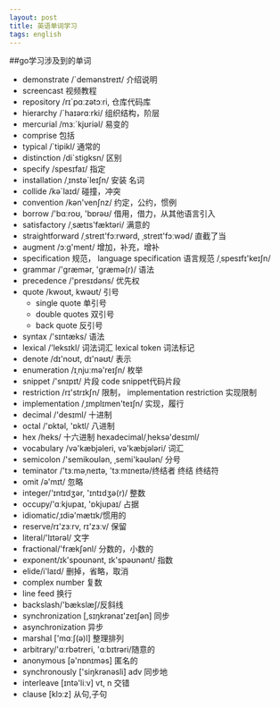 ```yaml
---
layout: post
title: 英语单词学习
tags: english
---
```


##go学习涉及到的单词

* demonstrate /`demənstreɪt/ 介绍说明
* screencast 视频教程
* repository /rɪ`pɑːzətɔːri, 仓库代码库
* hierarchy /`haɪərɑːrki/ 组织结构，阶层
* mercurial /mɜː`kjʊriəl/  易变的
* comprise 包括
* typical /`tipikl/ 通常的
* distinction /di`stigksn/ 区别
* specify /spesɪfaɪ/ 指定
* installation /ˌɪnstə`leɪʃn/ 安装  名词
* collide /kə`laɪd/ 碰撞，冲突
* convention /kən'venʃnz/  约定，公约，惯例
* borrow /'bɑːroʊ, 'bɒrəʊ/ 借用，借力，从其他语言引入
* satisfactory /ˌsætɪs'fæktəri/ 满意的
* straightforward  /ˌstreɪt'fɔːrwərd, ˌstreɪt'fɔːwəd/ 直截了当
* augment  /ɔːɡ'ment/ 增加，补充，增补
* specification 规范， language specification 语言规范 /ˌspesɪfɪ'keɪʃn/
* grammar /'ɡræmər, 'ɡræmə(r)/ 语法
* precedence /'presɪdəns/ 优先权
* quote /kwoʊt, kwəʊt/  引号
    * single quote 单引号
    * double quotes 双引号
    * back quote 反引号
* syntax /'sɪntæks/ 语法
* lexical /'leksɪkl/ 词法词汇  lexical token 词法标记
* denote /dɪ'noʊt, dɪ'nəʊt/ 表示
* enumeration /ɪˌnjuːmə'reɪʃn/  枚举
* snippet /'snɪpɪt/  片段  code snippet代码片段
* restriction /rɪ'strɪkʃn/  限制， implementation restriction 实现限制
* implementation /ˌɪmplɪmen'teɪʃn/  实现，履行
* decimal /'desɪml/  十进制
* octal /'ɒktəl, 'ɒktl/  八进制
* hex /heks/  十六进制 hexadecimal/ˌheksə'desɪml/ 
* vocabulary /və'kæbjəleri, və'kæbjələri/   词汇
* semicolon /'semikoʊlən, ˌsemi'kəʊlən/  分号
* teminator /'tɜːməˌneɪtə, 'tɜːmɪneɪtə/终结者 终结  终结符
* omit /ə'mɪt/ 忽略 
* integer/'ɪntɪdʒər, 'ɪntɪdʒə(r)/ 整数
* occupy/'ɑːkjupaɪ, 'ɒkjupaɪ/ 占据
* idiomatic/ˌɪdiə'mætɪk/惯用的
* reserve/rɪ'zɜːrv, rɪ'zɜːv/ 保留
* literal/'lɪtərəl/  文字
* fractional/'frækʃənl/ 分数的，小数的
* exponent/ɪk'spoʊnənt, ɪk'spəʊnənt/   指数
* elide/i'laɪd/ 删掉，省略，取消 
* complex number 复数
* line feed 换行
* backslash/'bækslæʃ/反斜线 
* synchronization [,sɪŋkrənaɪ'zeɪʃən]  同步
* asynchronization 异步
* marshal ['mɑːʃ(ə)l]  整理排列
* arbitrary/'ɑːrbətreri, 'ɑːbɪtrəri/随意的
* anonymous [ə'nɒnɪməs]  匿名的
* synchronously ['siŋkrənəsli]  adv  同步地
* interleave [ɪntə'liːv] vt, n  交错
* clause [klɔːz]  从句,子句




 
